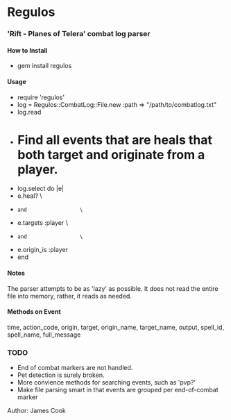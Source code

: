 # Regulos

### 'Rift - Planes of Telera' combat log parser


#### How to Install

* gem install regulos


#### Usage

* require 'regulos'
* log = Regulos::CombatLog::File.new :path => "/path/to/combatlog.txt"
* log.read
* # Find all events that are heals that both target and originate from a player.
* log.select do |e| 
*   e.heal?               \
*     and                 \
*   e.targets :player     \
*     and                 \
*   e.origin_is :player
* end

#### Notes
The parser attempts to be as 'lazy' as possible. It does not read the entire file into memory, rather, it reads as needed.

#### Methods on Event
  time, action_code, origin, target, origin_name, target_name, output, spell_id, spell_name, full_message

### TODO
- End of combat markers are not handled.
- Pet detection is surely broken.
- More convience methods for searching events, such as 'pvp?'
- Make file parsing smart in that events are grouped per end-of-combat marker
 


Author: James Cook
